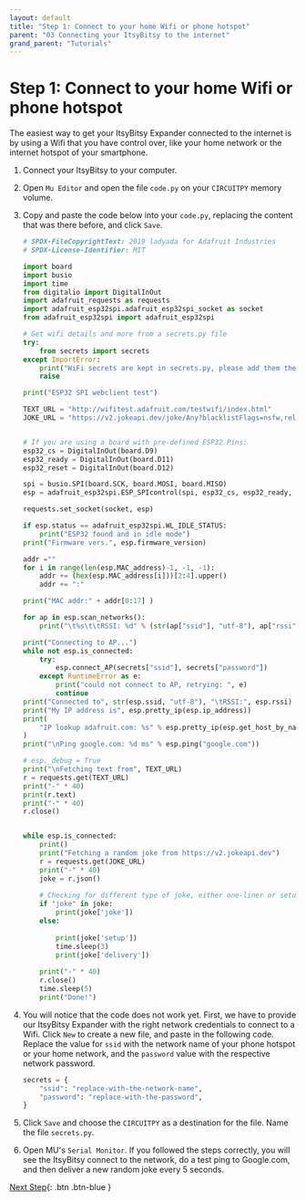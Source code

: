 ```yaml
---
layout: default
title: "Step 1: Connect to your home Wifi or phone hotspot"
parent: "03 Connecting your ItsyBitsy to the internet"
grand_parent: "Tutorials"
---
```


# Step 1: Connect to your home Wifi or phone hotspot

The easiest way to get your ItsyBitsy Expander connected to the internet is by using a Wifi that you have control over, like your home network or the internet hotspot of your smartphone.

1. Connect your ItsyBitsy to your computer.
2. Open `Mu Editor` and open the file `code.py` on your `CIRCUITPY` memory volume.
3. Copy and paste the code below into your `code.py`, replacing the content that was there before, and click `Save`.

    ```python
    # SPDX-FileCopyrightText: 2019 ladyada for Adafruit Industries
    # SPDX-License-Identifier: MIT

    import board
    import busio
    import time
    from digitalio import DigitalInOut
    import adafruit_requests as requests
    import adafruit_esp32spi.adafruit_esp32spi_socket as socket
    from adafruit_esp32spi import adafruit_esp32spi

    # Get wifi details and more from a secrets.py file
    try:
        from secrets import secrets
    except ImportError:
        print("WiFi secrets are kept in secrets.py, please add them there!")
        raise

    print("ESP32 SPI webclient test")

    TEXT_URL = "http://wifitest.adafruit.com/testwifi/index.html"
    JOKE_URL = "https://v2.jokeapi.dev/joke/Any?blacklistFlags=nsfw,religious,political,racist,sexist,explicit"


    # If you are using a board with pre-defined ESP32 Pins:
    esp32_cs = DigitalInOut(board.D9)
    esp32_ready = DigitalInOut(board.D11)
    esp32_reset = DigitalInOut(board.D12)

    spi = busio.SPI(board.SCK, board.MOSI, board.MISO)
    esp = adafruit_esp32spi.ESP_SPIcontrol(spi, esp32_cs, esp32_ready, esp32_reset)

    requests.set_socket(socket, esp)

    if esp.status == adafruit_esp32spi.WL_IDLE_STATUS:
        print("ESP32 found and in idle mode")
    print("Firmware vers.", esp.firmware_version)

    addr =""
    for i in range(len(esp.MAC_address)-1, -1, -1):
        addr += (hex(esp.MAC_address[i]))[2:4].upper()
        addr += ":"

    print("MAC addr:" + addr[0:17] )

    for ap in esp.scan_networks():
        print("\t%s\t\tRSSI: %d" % (str(ap["ssid"], "utf-8"), ap["rssi"]))

    print("Connecting to AP...")
    while not esp.is_connected:
        try:
            esp.connect_AP(secrets["ssid"], secrets["password"])
        except RuntimeError as e:
            print("could not connect to AP, retrying: ", e)
            continue
    print("Connected to", str(esp.ssid, "utf-8"), "\tRSSI:", esp.rssi)
    print("My IP address is", esp.pretty_ip(esp.ip_address))
    print(
        "IP lookup adafruit.com: %s" % esp.pretty_ip(esp.get_host_by_name("adafruit.com"))
    )
    print("\nPing google.com: %d ms" % esp.ping("google.com"))

    # esp._debug = True
    print("\nFetching text from", TEXT_URL)
    r = requests.get(TEXT_URL)
    print("-" * 40)
    print(r.text)
    print("-" * 40)
    r.close()


    while esp.is_connected:
        print()
        print("Fetching a random joke from https://v2.jokeapi.dev")
        r = requests.get(JOKE_URL)
        print("-" * 40)
        joke = r.json()
        
        # Checking for different type of joke, either one-liner or setup and delivery joke
        if "joke" in joke:
            print(joke['joke'])
        else:
                
            print(joke['setup'])
            time.sleep(3)
            print(joke['delivery'])
            
        print("-" * 40)
        r.close()
        time.sleep(5)
        print("Done!")

    ```


4. You will notice that the code does not work yet. First, we have to provide our ItsyBitsy Expander with the right network credentials to connect to a Wifi. Click `New` to create a new file, and paste in the following code. Replace the value for `ssid` with the network name of your phone hotspot or your home network, and the `password` value with the respective network password.
    ```python
    secrets = {
        "ssid": "replace-with-the-network-name",
        "password": "replace-with-the-password",
    }
    ```
5. Click `Save` and choose the `CIRCUITPY` as a destination for the file. Name the file `secrets.py`.
6. Open MU's `Serial Monitor`. If you followed the steps correctly, you will see the ItsyBitsy connect to the network, do a test ping to Google.com, and then deliver a new random joke every 5 seconds.

[Next Step](step-2.md){: .btn .btn-blue }
